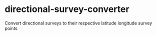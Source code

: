 # directional-survey-converter
Convert directional surveys to their respective latitude longitude survey points
